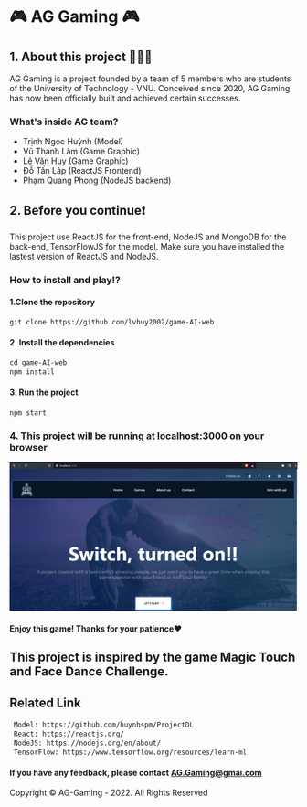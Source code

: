 # 🎮 AG Gaming 🎮

## 1. About this project 🚀🚀🚀

AG Gaming is a project founded by a team of 5 members who are students of the University of Technology - VNU. Conceived since 2020, AG Gaming has now been officially built and achieved certain successes.

### What's inside AG team?

- Trịnh Ngọc Huỳnh (Model)
- Vũ Thanh Lâm (Game Graphic)
- Lê Văn Huy (Game Graphic)
- Đỗ Tấn Lập (ReactJS Frontend)
- Phạm Quang Phong (NodeJS backend)

## 2. Before you continue❗

This project use ReactJS for the front-end, NodeJS and MongoDB for the back-end, TensorFlowJS for the model.
Make sure you have installed the lastest version of ReactJS and NodeJS.

### How to install and play⁉️

#### 1.Clone the repository

    git clone https://github.com/lvhuy2002/game-AI-web

#### 2. Install the dependencies

    cd game-AI-web
    npm install

#### 3. Run the project

    npm start

### 4. This project will be running at localhost:3000 on your browser

![alt text](view.png)

#### Enjoy this game! Thanks for your patience❤️

## This project is inspired by the game Magic Touch and Face Dance Challenge.
## Related Link
     Model: https://github.com/huynhspm/ProjectDL
     React: https://reactjs.org/
     NodeJS: https://nodejs.org/en/about/
     TensorFlow: https://www.tensorflow.org/resources/learn-ml
#### If you have any feedback, please contact AG.Gaming@gmai.com

Copyright © AG-Gaming - 2022. All Rights Reserved

